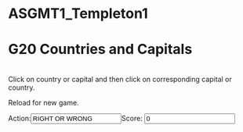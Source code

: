 # ASGMT1_Templeton1
<html>
<head>
<title>Quiz</title>
<style>
.thing {
	position:absolute; 
	left: Opx;
	top: Opx; 
	border: 2px;
	border-style: double;
	background-color: white; 
	margin: 5px;
	padding: 5px; 
}
</style>
<script>
		var facts = [["China","Beijing",false],["India","New Delhi",false],["European Union","Brussels",false],["United States","Wasington, DC",false],["Indonesia","Jakarta",false],["Brazil","Brasilia",false],["Russia","Moscow",false],["Japan","Tokyo",false],["Mexico","Mexico City",false],["Germany","Berlin",false],["Turkey","Ankara",false],["South Africa","Pretoria",false],["Canada","Ottawa",false]];
		var thingelem;
		var nq = 4;
		var elementinmotion;
		var makingmove = false;
		var inbetween = 300;
		var col1 = 20;
		var row1 = 200;
		var rowsize = 50;
		var slots = new Array(nq);
function init() {
	setupgame();
		}
function setupgame() {
	var i;
	var c;
	var s;
	var mx = col1;
	var my = row1;
	var d;
	var uniqueid;
	for (i=0;i<facts.length;i++) {
			facts[i][2] = false;
		}
		for (i=0;i<nq;i++) {
			slots[i] = -100;
		}
		for(i=0;i<nq;i++) {
			do {c = Math.floor(Math.random()*facts.length);}
		while (facts[c][2]==true)
		facts[c][2]=true;
		uniqueid = "c"+String(c);
		d =
document.createElement
('country');
	d.innerHTML = ("<div class='thing'id='"+uniqueid+"'>placeholder</div>");
document.body.appendChild(d);
		thingelem =
document.getElementById(uniqueid);
		thingelem.textContent=
fact[c][0];
		thingelem.style.top =
String(my)+"px";
		thingelem.style.left =
String(mx)+"px";
thingelem.addEventListener('click',pickelement,false);
		uniqueid = "p"+String(c);
		d =
document.createElement('cap');
		d.innerHTML = (
			"<div class='thing'
id='"+uniqueid+"'>placeholder</div>");
document.body.appendChild(d);
		thingelem =
document.getElementById(uniqueid);
thingelem.textContent=facts[c][1];
		do {s = Math.floor(Math.random()*nq);}
		while (slots[s]>=0)
		slots[s]=c;
thingelem.style.top = String
(row1+s*rowsize)+"px";
thingelem.style.left = String
(col1+inbetween)+"px";
thingelem.addEventListener('click',
pickelement,false);
		my +=rowsize;
	}
		document.f.score.value = "0";
		return false;
	}
	function pickelement(ev) {
		var thisx;
		var thisxn;
		if (makingmove) {
			thisx= this.style.left;
thisx = thisx.substring
(0,thisx.length-2);
		thisxn =
Number(thisx) + 110;
elementinmotion.style.left =
String(thisxn)+"px";
elementinmotion.style.top
	this.style.top;
		makingmove = false;
if (this.id.substring(1)==
elementinmotion.id.substring(1)) {
elementinmotion.style.
backgroundColor = "gold";
this.style.backgroundColor = "gold";
document.f.out.value = "RIGHT";
document.f.score.value = String
(1+Number(document.f.score.value));
		}
	else {
	document.f.out.value = "WRONG";}
	}
	else {
		makingmove = true;
		elementinmotion = this;
	}
}
</script>
</head>
<body onLoad="init();">
<h1>G20 Countries and
Capitals</h1><br/>Click on country or capital and then click on corresponding
capital or country.<p>Reload for new game.<form name="f" >Action:<input name="out" type=
"text" value="RIGHT OR WRONG"/>Score: <input name="score" type=
"text" value="0"/></form>
</p>
</body>
</html>
